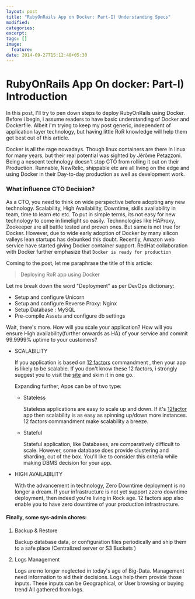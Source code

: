 ```yaml
---
layout: post
title: "RubyOnRails App on Docker: Part-I) Understanding Specs"
modified:
categories: 
excerpt:
tags: []
image:
  feature:
date: 2014-09-27T15:12:48+05:30
---
```


RubyOnRails App On docker: Part-I) Introduction
===============

In this post, I'll try to pen down steps to deploy RubyOnRails using Docker.
Before i begin, i assume readers to have basic understanding of Docker and Dockerfile. Albeit i'm trying to keep my post generic, independent of application layer technology, but having little RoR knowledge will help them get best out of this article.

Docker is all the rage nowadays. Though linux containers are there in linux for many years, but their real potential was sighted by Jérôme Petazzoni. Being a nescent technology doesn't stop CTO from rolling it out on their Production.
Runnable, NewRelic, shippable etc are all living on the edge and using Docker in their Day-to-day production as well as development work.

### What influence CTO Decision?
As a CTO, you need to think on wide perspective before adopting any new technology. Scalability, High Availability, Downtime, skills availability in team, time to learn etc etc. To put in simple terms, its not easy for new technology to come in limelight so easily. Technnologies like HAProxy, Zookeeper are all battle tested and proven ones. But same is not true for Docker. 
However, due to wide early adoption of Docker by many silicon valleys  lean startups has debunked this doubt. Recently, Amazon web service have started giving Docker container support. RedHat collaboration with Docker further emphasize that ```Docker is ready for production```


Coming to the post, let me paraphrase the title of this article:

> Deploying RoR app using Docker


Let me break down the word "Deployment" as per DevOps dictionary:
- Setup and configure Unicorn
- Setup and configure Reverse Proxy: Nginx
- Setup Database : MySQL
- Pre-compile Assets and configure db settings

Wait, there's more. How will you scale your application? How will you ensure High availability(further onwards as HA) of your service and commit 99.9999% uptime to your customers?

- SCALABILITY
    
    If you application is based on [12 factors](http://12factor.net)  commandment , then your app is likely to be scalable. If you don't know these 12 factors, i strongly suggest you to visit the [site](http://12factor.net) and skim it in one go.
    
    Expanding further, Apps can be of two type:
    
    - Stateless
    
        Stateless applications are easy to scale up and down. If it's [12factor](http://12factor.net) app then scalability is as  easy as spinning up/down more instances. 12 factors commandment make scalability a breeze.        

    - Stateful
    
        Stateful application, like Databases, are comparatively difficult to scale. However,  some database does provide clustering and sharding, out of the box. You'll  like to consider this criteria while making DBMS decision for your app.
        

- HIGH AVAILABILITY

    With the advancement in technology, Zero Downtime deployment is no longer a dream. If your infrastructure is not yet support zzero downtime deployment, then indeed you're living in Rock age. 12 factors app also enable you to have zero  downtime of your production infrastructure. 
    
    
#### Finally, some sys-admin chores:

1. Backup & Restore
    
    Backup database data,  or configuration files periodically and ship them to a safe place (Centralized server or S3 Buckets )

2. Logs Management

    Logs are no longer neglected in today's age of Big-Data. Management need information to aid their decisions. Logs help them provide those inputs. These inputs can be Geographical, or User browsing or buying trend All gathered from logs.
